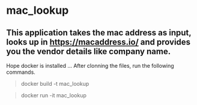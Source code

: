 # mac_lookup

## This application takes the mac address as input, looks up in https://macaddress.io/  and provides you the vendor details like company name.

Hope docker is installed ...
After clonning the files, run the following commands.

>docker build -t mac_lookup


>docker run -it mac_lookup


 

